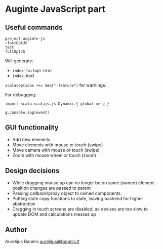 Auginte JavaScript part
=======================

Useful commands
---------------

```
project auginte-js
~fastOptJS
test
fullOptJS
```

Will generate:

* `index-fastopt.html`
* `index.html`

`scalacOptions ++= Seq("-feature")` for warnings.

For debugging:

```
import scala.scalajs.js.Dynamic.{ global => g }

g.console.log(event)
```

GUI functionality
-----------------

* Add new elements
* Move elements with mouse or touch (swipe)
* Move camera with mouse or touch (swipe)
* Zoom with mouse wheel or touch (zoom)

Design decisions
----------------

* While dragging mouse up can no longer be on same (owned) element - position changes are passed to parent
* Passing callback/proxy object to owned components.
* Putting state copy functions to state, leaving backend for higher abstraction
* Dragging in touch screens are disabled, as devises are too slow to update DOM and calculations messes up

Author
------

Aurelijus Banelis <aurelijus@banelis.lt>